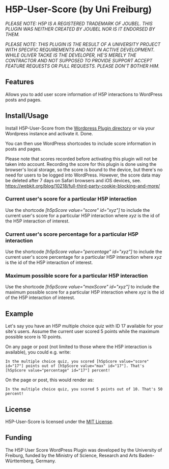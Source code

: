 # H5P-User-Score (by Uni Freiburg)

*PLEASE NOTE: H5P IS A REGISTERED TRADEMARK OF JOUBEL. THIS PLUGIN WAS NEITHER CREATED BY JOUBEL NOR IS IT ENDORSED BY THEM.*

*PLEASE NOTE: THIS PLUGIN IS THE RESULT OF A UNIVERSITY PROJECT WITH SPECIFIC REQUIREMENTS AND NOT IN ACTIVE DEVELOPMENT. WHILE OLIVER TACKE IS THE DEVELOPER, HE'S MERELY THE CONTRACTOR AND NOT SUPPOSED TO PROVIDE SUPPORT ACCEPT FEATURE REQUESTS OR PULL REQUESTS. PLEASE DON'T BOTHER HIM.*

## Features
Allows you to add user score information of H5P interactions to WordPress posts and pages.

## Install/Usage
Install H5P-User-Score from the [Wordpress Plugin directory](https://wordpress.org/plugins/h5p-user-score) or via your Wordpress instance and activate it. Done.

You can then use WordPress shortcodes to include score information in posts and pages.

Please note that scores recorded before activating this plugin will not be taken into account. Recording the score for this plugin is done using the browser's local storage, so the score is bound to the device, but there's no need for users to be logged into WordPress. However, the score data may be deleted after 7 days on Safari browsers and iOS devices, see. https://webkit.org/blog/10218/full-third-party-cookie-blocking-and-more/

### Current user's score for a particular H5P interaction
Use the shortcode _[h5pScore value="score" id="xyz"]_ to include the current user's score for a particular H5P interaction where _xyz_ is the id of the H5P interaction of interest.

### Current user's score percentage for a particular H5P interaction
Use the shortcode _[h5pScore value="percentage" id="xyz"]_ to include the current user's score percentage for a particular H5P interaction where _xyz_ is the id of the H5P interaction of interest.

### Maximum possible score for a particular H5P interaction
Use the shortcode _[h5pScore value="maxScore" id="xyz"]_ to include the maximum possible score for a particular H5P interaction where _xyz_ is the id of the H5P interaction of interest.

## Example
Let's say you have an H5P multiple choice quiz with ID 17 available for your site's users. Assume the current user scored 5 points while the maximum possible score is 10 points.

On any page or post (not limited to those where the H5P interaction is available), you could e.g. write:

    In the multiple choice quiz, you scored [h5pScore value="score" id="17"] points out of [h5pScore value="max" id="17"]. That's [h5pScore value="percentage" id="17"] percent!

On the page or post, this would render as:

    In the multiple choice quiz, you scored 5 points out of 10. That's 50 percent!

## License
H5P-User-Score is licensed under the [MIT License](https://github.com/otacke/h5p-user-score/blob/master/LICENSE).

## Funding
The H5P User Score WordPress Plugin was developed by the University of Freiburg, funded by the Ministry of Science, Research and Arts Baden-Württemberg, Germany.
